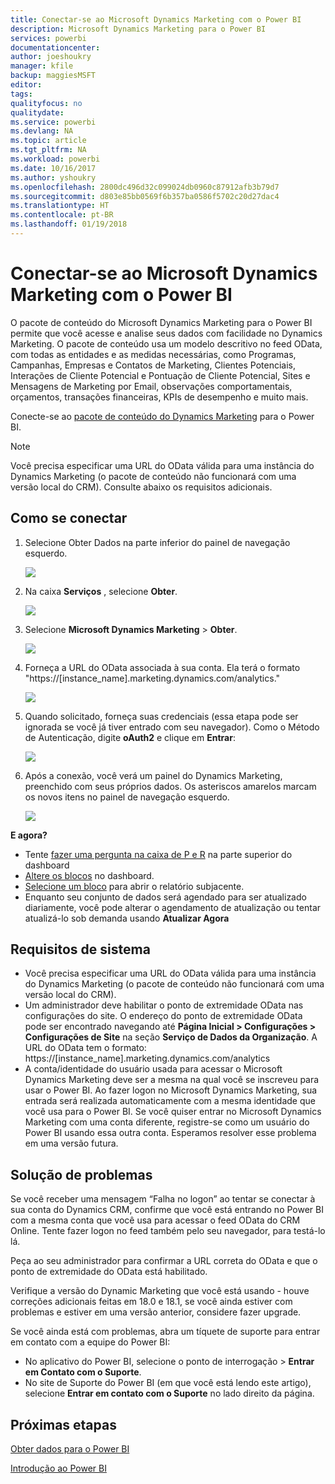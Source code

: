```yaml
---
title: Conectar-se ao Microsoft Dynamics Marketing com o Power BI
description: Microsoft Dynamics Marketing para o Power BI
services: powerbi
documentationcenter: 
author: joeshoukry
manager: kfile
backup: maggiesMSFT
editor: 
tags: 
qualityfocus: no
qualitydate: 
ms.service: powerbi
ms.devlang: NA
ms.topic: article
ms.tgt_pltfrm: NA
ms.workload: powerbi
ms.date: 10/16/2017
ms.author: yshoukry
ms.openlocfilehash: 2800dc496d32c099024db0960c87912afb3b79d7
ms.sourcegitcommit: d803e85bb0569f6b357ba0586f5702c20d27dac4
ms.translationtype: HT
ms.contentlocale: pt-BR
ms.lasthandoff: 01/19/2018
---
```

# <a name="connect-to-microsoft-dynamics-marketing-with-power-bi"></a>Conectar-se ao Microsoft Dynamics Marketing com o Power BI
O pacote de conteúdo do Microsoft Dynamics Marketing para o Power BI permite que você acesse e analise seus dados com facilidade no Dynamics Marketing. O pacote de conteúdo usa um modelo descritivo no feed OData, com todas as entidades e as medidas necessárias, como Programas, Campanhas, Empresas e Contatos de Marketing, Clientes Potenciais, Interações de Cliente Potencial e Pontuação de Cliente Potencial, Sites e Mensagens de Marketing por Email, observações comportamentais, orçamentos, transações financeiras, KPIs de desempenho e muito mais. 

Conecte-se ao [pacote de conteúdo do Dynamics Marketing](https://app.powerbi.com/getdata/services/microsoft-dynamics-marketing) para o Power BI.

>[!NOTE]
>Você precisa especificar uma URL do OData válida para uma instância do Dynamics Marketing (o pacote de conteúdo não funcionará com uma versão local do CRM). Consulte abaixo os requisitos adicionais.

## <a name="how-to-connect"></a>Como se conectar
1. Selecione Obter Dados na parte inferior do painel de navegação esquerdo.
   
   ![](media/service-connect-to-microsoft-dynamics-marketing/pbi_getdata.png) 
2. Na caixa **Serviços** , selecione **Obter**.
   
   ![](media/service-connect-to-microsoft-dynamics-marketing/pbi_getservices.png) 
3. Selecione **Microsoft Dynamics Marketing** \> **Obter**.
   
   ![](media/service-connect-to-microsoft-dynamics-marketing/mdmarketing.png)
4. Forneça a URL do OData associada à sua conta.  Ela terá o formato "https://[instance\_name].marketing.dynamics.com/analytics."
   
   ![](media/service-connect-to-microsoft-dynamics-marketing/pbi_dynmktgserviceurl.png)
5. Quando solicitado, forneça suas credenciais (essa etapa pode ser ignorada se você já tiver entrado com seu navegador). Como o Método de Autenticação, digite **oAuth2** e clique em **Entrar**:
   
   ![](media/service-connect-to-microsoft-dynamics-marketing/pbi_dynammktgoauth2.png)
6. Após a conexão, você verá um painel do Dynamics Marketing, preenchido com seus próprios dados. Os asteriscos amarelos marcam os novos itens no painel de navegação esquerdo.
   
   ![](media/service-connect-to-microsoft-dynamics-marketing/pbi_dynammktgnewdash.png)

**E agora?**

* Tente [fazer uma pergunta na caixa de P e R](power-bi-q-and-a.md) na parte superior do dashboard
* [Altere os blocos](service-dashboard-edit-tile.md) no dashboard.
* [Selecione um bloco](service-dashboard-tiles.md) para abrir o relatório subjacente.
* Enquanto seu conjunto de dados será agendado para ser atualizado diariamente, você pode alterar o agendamento de atualização ou tentar atualizá-lo sob demanda usando **Atualizar Agora**

## <a name="system-requirements"></a>Requisitos de sistema
* Você precisa especificar uma URL do OData válida para uma instância do Dynamics Marketing (o pacote de conteúdo não funcionará com uma versão local do CRM).  
* Um administrador deve habilitar o ponto de extremidade OData nas configurações do site. O endereço do ponto de extremidade OData pode ser encontrado navegando até **Página Inicial \> Configurações \> Configurações de Site** na seção **Serviço de Dados da Organização**.  A URL do OData tem o formato: https://[instance\_name].marketing.dynamics.com/analytics  
* A conta/identidade do usuário usada para acessar o Microsoft Dynamics Marketing deve ser a mesma na qual você se inscreveu para usar o Power BI. Ao fazer logon no Microsoft Dynamics Marketing, sua entrada será realizada automaticamente com a mesma identidade que você usa para o Power BI. Se você quiser entrar no Microsoft Dynamics Marketing com uma conta diferente, registre-se como um usuário do Power BI usando essa outra conta. Esperamos resolver esse problema em uma versão futura.   

## <a name="troubleshooting"></a>Solução de problemas
Se você receber uma mensagem “Falha no logon” ao tentar se conectar à sua conta do Dynamics CRM, confirme que você está entrando no Power BI com a mesma conta que você usa para acessar o feed OData do CRM Online. Tente fazer logon no feed também pelo seu navegador, para testá-lo lá.

Peça ao seu administrador para confirmar a URL correta do OData e que o ponto de extremidade do OData está habilitado.

Verifique a versão do Dynamic Marketing que você está usando - houve correções adicionais feitas em 18.0 e 18.1, se você ainda estiver com problemas e estiver em uma versão anterior, considere fazer upgrade.

Se você ainda está com problemas, abra um tíquete de suporte para entrar em contato com a equipe do Power BI:

* No aplicativo do Power BI, selecione o ponto de interrogação \> **Entrar em Contato com o Suporte**.
* No site de Suporte do Power BI (em que você está lendo este artigo), selecione **Entrar em contato com o Suporte** no lado direito da página.

## <a name="next-steps"></a>Próximas etapas
[Obter dados para o Power BI](service-get-data.md)

[Introdução ao Power BI](service-get-started.md)

